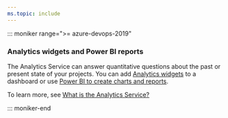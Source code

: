 ```yaml
---
ms.topic: include
---
```



<a id="powerbi-reports"></a>
::: moniker range=">= azure-devops-2019"

### Analytics widgets and Power BI reports 

The Analytics Service can answer quantitative questions about the past or present state of your projects. You can add [Analytics widgets](../../report/dashboards/analytics-widgets.md) to a dashboard or use [Power BI to create charts and reports](../../report/powerbi/data-connector-connect.md). 

To learn more, see [What is the Analytics Service?](../../report/powerbi/what-is-analytics.md)


::: moniker-end